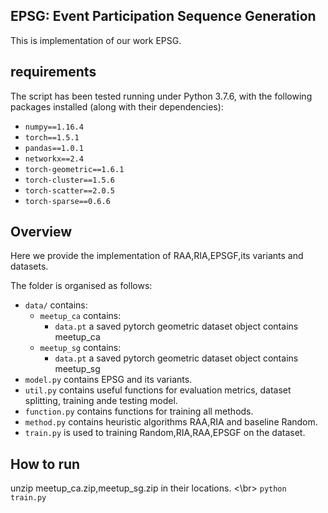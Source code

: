 EPSG: Event Participation Sequence Generation
---------------
This is implementation of our work EPSG.

requirements
------------
The script has been tested running under Python 3.7.6, with the following packages installed (along with their dependencies):

- `numpy==1.16.4`
- `torch==1.5.1`
- `pandas==1.0.1`
- `networkx==2.4`
- `torch-geometric==1.6.1`
- `torch-cluster==1.5.6`
- `torch-scatter==2.0.5`
- `torch-sparse==0.6.6`

Overview
--------------
Here we provide the implementation of RAA,RIA,EPSGF,its variants and datasets.

The folder is organised as follows:
- `data/` contains:
    - `meetup_ca` contains:
        * `data.pt`  a saved pytorch geometric dataset object contains meetup_ca 
    - `meetup_sg` contains:
        * `data.pt`  a saved pytorch geometric dataset object contains meetup_sg
- `model.py` contains EPSG and its variants.
- `util.py` contains useful functions for evaluation metrics, dataset splitting, training ande testing model.
- `function.py` contains functions for training all methods.
- `method.py` contains heuristic algorithms RAA,RIA and baseline Random.
- `train.py` is used to training Random,RIA,RAA,EPSGF on the dataset.

How to run
---------------
unzip meetup_ca.zip,meetup_sg.zip in their locations. <\br>
`python train.py`
